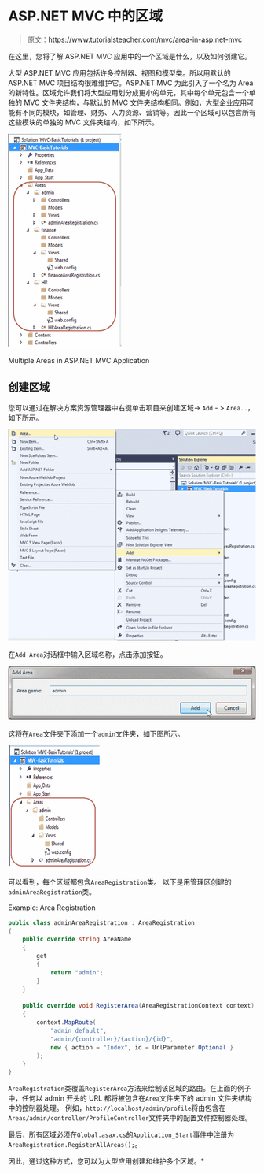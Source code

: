 # ASP.NET MVC 中的区域

> 原文：<https://www.tutorialsteacher.com/mvc/area-in-asp.net-mvc>

在这里，您将了解 ASP.NET MVC 应用中的一个区域是什么，以及如何创建它。

大型 ASP.NET MVC 应用包括许多控制器、视图和模型类。所以用默认的 ASP.NET MVC 项目结构很难维护它。ASP.NET MVC 为此引入了一个名为 Area 的新特性。区域允许我们将大型应用划分成更小的单元，其中每个单元包含一个单独的 MVC 文件夹结构，与默认的 MVC 文件夹结构相同。例如，大型企业应用可能有不同的模块，如管理、财务、人力资源、营销等。因此一个区域可以包含所有这些模块的单独的 MVC 文件夹结构，如下所示。

[![](img/17633c9b3f5f12e5884787a8dc11eaef.png)](../../Content/images/mvc/area-1.png)

Multiple Areas in ASP.NET MVC Application



## 创建区域

您可以通过在解决方案资源管理器中右键单击项目来创建区域-> `Add` - > `Area..`，如下所示。

[![](img/f2819073810dd446bc5ca55c646246fd.png)](../../Content/images/mvc/create-area.png)

在`Add Area`对话框中输入区域名称，点击添加按钮。

[![](img/f91d2395376b98158e983d18ed07848c.png)](../../Content/images/mvc/area-2.png)

这将在`Area`文件夹下添加一个`admin`文件夹，如下图所示。

[![](img/0bb35f8987a75f17cb931bf645d079ee.png)](../../Content/images/mvc/area-3.png)

可以看到，每个区域都包含`AreaRegistration`类。 以下是用管理区创建的`adminAreaRegistration`类。

Example: Area Registration 

```cs
public class adminAreaRegistration : AreaRegistration 
{
    public override string AreaName 
    {
        get 
        {
            return "admin";
        }
    }

    public override void RegisterArea(AreaRegistrationContext context) 
    {
        context.MapRoute(
            "admin_default",
            "admin/{controller}/{action}/{id}",
            new { action = "Index", id = UrlParameter.Optional }
        );
    }
} 
```

`AreaRegistration`类覆盖`RegisterArea`方法来绘制该区域的路由。在上面的例子中，任何以 admin 开头的 URL 都将被包含在`Area`文件夹下的 admin 文件夹结构中的控制器处理。 例如，`http://localhost/admin/profile`将由包含在`Areas/admin/controller/ProfileController`文件夹中的配置文件控制器处理。

最后，所有区域必须在`Global.asax.cs`的`Application_Start`事件中注册为`AreaRegistration.RegisterAllAreas();`。

因此，通过这种方式，您可以为大型应用创建和维护多个区域。*